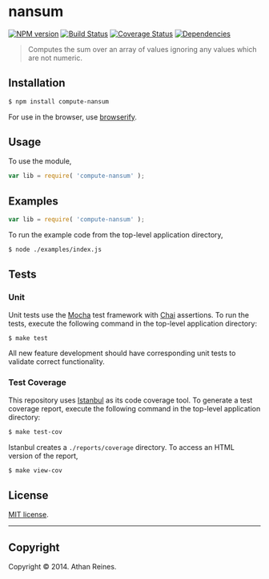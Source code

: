 nansum
===
[![NPM version][npm-image]][npm-url] [![Build Status][travis-image]][travis-url] [![Coverage Status][coveralls-image]][coveralls-url] [![Dependencies][dependencies-image]][dependencies-url]

> Computes the sum over an array of values ignoring any values which are not numeric.


## Installation

``` bash
$ npm install compute-nansum
```

For use in the browser, use [browserify](https://github.com/substack/node-browserify).


## Usage

To use the module,

``` javascript
var lib = require( 'compute-nansum' );
```


## Examples

``` javascript
var lib = require( 'compute-nansum' );
```

To run the example code from the top-level application directory,

``` bash
$ node ./examples/index.js
```


## Tests

### Unit

Unit tests use the [Mocha](http://visionmedia.github.io/mocha) test framework with [Chai](http://chaijs.com) assertions. To run the tests, execute the following command in the top-level application directory:

``` bash
$ make test
```

All new feature development should have corresponding unit tests to validate correct functionality.


### Test Coverage

This repository uses [Istanbul](https://github.com/gotwarlost/istanbul) as its code coverage tool. To generate a test coverage report, execute the following command in the top-level application directory:

``` bash
$ make test-cov
```

Istanbul creates a `./reports/coverage` directory. To access an HTML version of the report,

``` bash
$ make view-cov
```


## License

[MIT license](http://opensource.org/licenses/MIT). 


---
## Copyright

Copyright &copy; 2014. Athan Reines.


[npm-image]: http://img.shields.io/npm/v/compute-nansum.svg
[npm-url]: https://npmjs.org/package/compute-nansum

[travis-image]: http://img.shields.io/travis/compute-io/nansum/master.svg
[travis-url]: https://travis-ci.org/compute-io/nansum

[coveralls-image]: https://img.shields.io/coveralls/compute-io/nansum/master.svg
[coveralls-url]: https://coveralls.io/r/compute-io/nansum?branch=master

[dependencies-image]: http://img.shields.io/david/compute-io/nansum.svg
[dependencies-url]: https://david-dm.org/compute-io/nansum

[dev-dependencies-image]: http://img.shields.io/david/dev/compute-io/nansum.svg
[dev-dependencies-url]: https://david-dm.org/dev/compute-io/nansum

[github-issues-image]: http://img.shields.io/github/issues/compute-io/nansum.svg
[github-issues-url]: https://github.com/compute-io/nansum/issues
